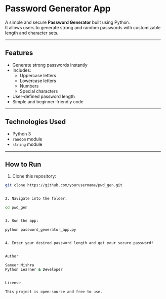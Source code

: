 # Password Generator App

A simple and secure **Password Generator** built using Python.  
It allows users to generate strong and random passwords with customizable length and character sets.

---

## Features

- Generate strong passwords instantly
- Includes:
  - Uppercase letters
  - Lowercase letters
  - Numbers
  - Special characters
- User-defined password length
- Simple and beginner-friendly code

---

## Technologies Used

- Python 3
- `random` module
- `string` module

---

## How to Run

1. Clone this repository:

```bash
git clone https://github.com/yourusername/pwd_gen.git


2. Navigate into the folder:

cd pwd_gen


3. Run the app:

python password_generator_app.py


4. Enter your desired password length and get your secure password!


Author

Sameer Mishra
Python Learner & Developer


License

This project is open-source and free to use.